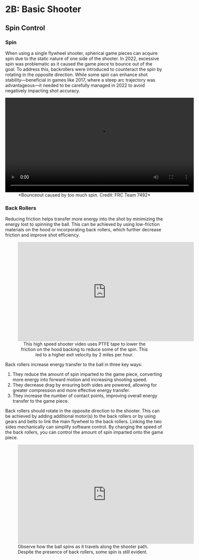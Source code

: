# 2B: Basic Shooter

## Spin Control


### Spin

When using a single flywheel shooter, spherical game pieces can acquire spin due to the static nature of one side of the shooter. In 2022, excessive spin was problematic as it caused the game piece to bounce out of the goal. To address this, backrollers were introduced to counteract the spin by rotating in the opposite direction. While some spin can enhance shot stability—beneficial in games like 2017, where a steep arc trajectory was advantageous—it needed to be carefully managed in 2022 to avoid negatively impacting shot accuracy.

<center>
<video width="600" controls>
<source src="\img\learning-course\stage2-shooter\bounceout.webm" type="video/webm">
Your browser does not support the video tag.
</video>
<center> *Bounceout caused by too much spin. Credit: FRC Team 7492* </center>
</center>

### Back Rollers

Reducing friction helps transfer more energy into the shot by minimizing the energy lost to spinning the ball. This can be achieved by using low-friction materials on the hood or incorporating back rollers, which further decrease friction and improve shot efficiency.

<figure><center>
    <iframe width="560" height="315" src="https://www.youtube.com/embed/1b8spBWIAT4?si=daEZUNFTRv_rsYMn" title="YouTube video player" frameborder="0" allow="accelerometer; autoplay; clipboard-write; encrypted-media; gyroscope; picture-in-picture; web-share" referrerpolicy="strict-origin-when-cross-origin" allowfullscreen></iframe>
    <figcaption> This high speed shooter video uses PTFE tape to lower the friction on the hood backing to reduce some of the spin. This led to a higher exit velocity by 2 miles per hour. </figcaption>
</center></figure>


Back rollers increase energy transfer to the ball in three key ways:

1. They reduce the amount of spin imparted to the game piece, converting more energy into forward motion and increasing shooting speed.
2. They decrease drag by ensuring both sides are powered, allowing for greater compression and more effective energy transfer.
3. They increase the number of contact points, improving overall energy transfer to the game piece.

Back rollers should rotate in the opposite direction to the shooter. This can be achieved by adding additional motor(s) to the back rollers or by using gears and belts to link the main flywheel to the back rollers. Linking the two sides mechanically can simplify software control. By changing the speed of the back rollers, you can control the amount of spin imparted onto the game piece.

<figure>
    <iframe width="560" height="315" src="https://www.youtube.com/embed/QZKDnRvLhrA?si=9ZoKnbHI4jayoux0&amp;start=5" title="YouTube video player" frameborder="0" allow="accelerometer; autoplay; clipboard-write; encrypted-media; gyroscope; picture-in-picture; web-share" referrerpolicy="strict-origin-when-cross-origin" allowfullscreen></iframe>
    <figcaption>Observe how the ball spins as it travels along the shooter path. Despite the presence of back rollers, some spin is still evident. </figcaption>
</figure>

<br>